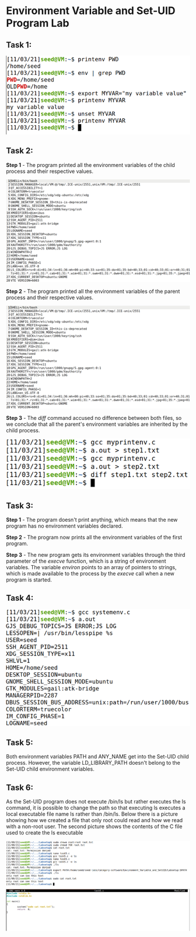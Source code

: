 # Environment Variable and Set-UID Program Lab

## Task 1:

![Task 1 screenshot](images/Lab1Task1.png)

## Task 2:

**Step 1** - The program printed all the environment variables of the child process and their respective values.

![Task 2 Step 1 screenshot](images/Lab1Task2Step1.png)

**Step 2** - The program printed all the environment variables of the parent process and their respective values.

![Task 2 Step 2 screenshot](images/Lab1Task2Step2.png)

**Step 3** - The *diff* command accused no difference between both files, so we conclude that all the parent's environment variables are inherited by the child process.

![Task 2 Step 3 screenshot](images/Lab1Task2Step3.png)

## Task 3:

**Step 1** - The program doesn't print anything, which means that the new program has no environment variables declared.

**Step 2** - The program now prints all the environment variables of the first program.

**Step 3** -  The new program gets its environment variables through the third parameter of the *execve* function, which is a string of environment variables. The variable *environ* points to an array of pointers to strings, which is made available to the process by the *execve* call when a new program is started.

## Task 4:

![Task 4 screenshot](images/Lab1Task4.png)

## Task 5:

Both environment variables PATH and ANY_NAME get into the Set-UID child process. However, the variable LD_LIBRARY_PATH doesn't belong to the Set-UID child environment variables.

## Task 6:

As the Set-UID program does not execute /bin/ls but rather executes the ls command, it is possible to change the path so that executing ls executes a local executable file name ls rather than /bin/ls.
Below there is a picture showing how we created a file that only root could read and how we read with a non-root user.
The second picture shows the contents of the C file used to create the ls executable

![Task 6 screenshot](images/Lab1Task6Step1.png)
![Task 6 screenshot](images/Lab1Task6Step2.png)

